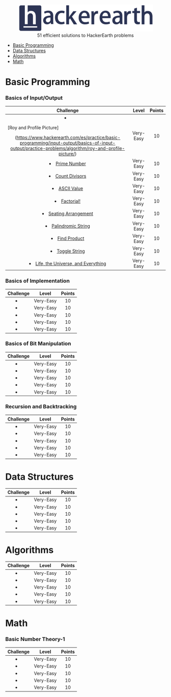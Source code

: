 <p align="center">
    <a href=https://www.hackerearth.com/es/@sanchezmurillo>
        <img height=85 src="pictures/HE_logo.png">
    </a>
    <br>51 efficient solutions to HackerEarth problems
</p>

* [Basic Programming](#basic-programming)
* [Data Structures](#data-structures)
* [Algorithms](#algorithms)
* [Math](#math)

# Basic Programming

### Basics of Input/Output

|                                                   Challenge                                           |     Level    |     Points    |
|:-----------------------------------------------------------------------------------------------------:|:------------:|:-------------:|
| <li><p align="left">[Roy and Profile Picture]</p>(https://www.hackerearth.com/es/practice/basic-programming/input-output/basics-of-input-output/practice-problems/algorithm/roy-and-profile-picture/)</li>                                 |   Very-Easy  |       10      |
| <li>[Prime Number](https://www.hackerearth.com/es/practice/basic-programming/input-output/basics-of-input-output/practice-problems/algorithm/prime-number-8/)</li>                                                                |   Very-Easy  |       10      |
| <li>[Count Divisors](https://www.hackerearth.com/es/practice/basic-programming/input-output/basics-of-input-output/practice-problems/algorithm/count-divisors/)</li>                                                                |   Very-Easy  |       10      |
| <li>[ASCII Value](https://www.hackerearth.com/es/practice/basic-programming/input-output/basics-of-input-output/practice-problems/algorithm/ascii-value/)</li>                                                                   |   Very-Easy  |       10      | 
| <li>[Factorial!](https://www.hackerearth.com/es/practice/basic-programming/input-output/basics-of-input-output/practice-problems/algorithm/find-factorial/)</li>                                                                |   Very-Easy  |       10      |
| <li>[Seating Arrangement](https://www.hackerearth.com/es/practice/basic-programming/input-output/basics-of-input-output/practice-problems/algorithm/seating-arrangement-1/)</li>                                                         |   Very-Easy  |       10      |
| <li>[Palindromic String](https://www.hackerearth.com/es/practice/basic-programming/input-output/basics-of-input-output/practice-problems/algorithm/palindrome-check-2/)</li>                                                            |   Very-Easy  |       10      |
| <li>[Find Product](https://www.hackerearth.com/es/practice/basic-programming/input-output/basics-of-input-output/practice-problems/algorithm/find-product/)</li>                                                                  |   Very-Easy  |       10      |
| <li>[Toggle String](https://www.hackerearth.com/es/practice/basic-programming/input-output/basics-of-input-output/practice-problems/2/?sort_by=partially%20solved&p_level=)</li>                                                   |   Very-Easy  |       10      |
| <li>[Life, the Universe, and Everything](https://www.hackerearth.com/es/practice/basic-programming/input-output/basics-of-input-output/practice-problems/algorithm/life-the-universe-and-everything/)</li>                              |   Very-Easy  |       10      |

 


### Basics of Implementation

|                                                   Challenge                                           |     Level    |     Points    |
|:-----------------------------------------------------------------------------------------------------:|:------------:|:-------------:|
| <li>[]()</li>                              |   Very-Easy  |       10      |
| <li>[]()</li>                              |   Very-Easy  |       10      |
| <li>[]()</li>                              |   Very-Easy  |       10      |
| <li>[]()</li>                              |   Very-Easy  |       10      |
| <li>[]()</li>                              |   Very-Easy  |       10      |

### Basics of Bit Manipulation

|                                                   Challenge                                           |     Level    |     Points    |
|:-----------------------------------------------------------------------------------------------------:|:------------:|:-------------:|
| <li>[]()</li>                              |   Very-Easy  |       10      |
| <li>[]()</li>                              |   Very-Easy  |       10      |
| <li>[]()</li>                              |   Very-Easy  |       10      |
| <li>[]()</li>                              |   Very-Easy  |       10      |
| <li>[]()</li>                              |   Very-Easy  |       10      |

### Recursion and Backtracking

|                                                   Challenge                                           |     Level    |     Points    |
|:-----------------------------------------------------------------------------------------------------:|:------------:|:-------------:|
| <li>[]()</li>                              |   Very-Easy  |       10      |
| <li>[]()</li>                              |   Very-Easy  |       10      |
| <li>[]()</li>                              |   Very-Easy  |       10      |
| <li>[]()</li>                              |   Very-Easy  |       10      |
| <li>[]()</li>                              |   Very-Easy  |       10      |


# Data Structures

|                                                   Challenge                                           |     Level    |     Points    |
|:-----------------------------------------------------------------------------------------------------:|:------------:|:-------------:|
| <li>[]()</li>                              |   Very-Easy  |       10      |
| <li>[]()</li>                              |   Very-Easy  |       10      |
| <li>[]()</li>                              |   Very-Easy  |       10      |
| <li>[]()</li>                              |   Very-Easy  |       10      |
| <li>[]()</li>                              |   Very-Easy  |       10      |


# Algorithms

|                                                   Challenge                                           |     Level    |     Points    |
|:-----------------------------------------------------------------------------------------------------:|:------------:|:-------------:|
| <li>[]()</li>                              |   Very-Easy  |       10      |
| <li>[]()</li>                              |   Very-Easy  |       10      |
| <li>[]()</li>                              |   Very-Easy  |       10      |
| <li>[]()</li>                              |   Very-Easy  |       10      |
| <li>[]()</li>                              |   Very-Easy  |       10      |


# Math

### Basic Number Theory-1

|                                                   Challenge                                           |     Level    |     Points    |
|:-----------------------------------------------------------------------------------------------------:|:------------:|:-------------:|
| <li>[]()</li>                              |   Very-Easy  |       10      |
| <li>[]()</li>                              |   Very-Easy  |       10      |
| <li>[]()</li>                              |   Very-Easy  |       10      |
| <li>[]()</li>                              |   Very-Easy  |       10      |
| <li>[]()</li>                              |   Very-Easy  |       10      |
